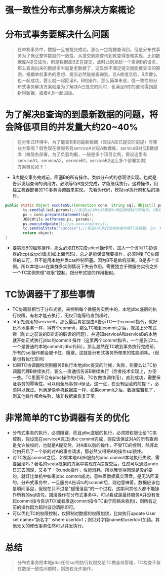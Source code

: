 # 强一致性分布式事务解决方案概论

# 分布式事务要解决什么问题
>在单机事务中，数据一旦被提交成功，那么一定能被查询到，但是分布式事务为了保证整体数据的一致性，从提交到能查询到就变得很难实现，比如数据库A提交成功，但是数据库B正在提交，此时此刻发起一个查询B的请求，那么查询出来的数据多半就是老数据了，这显然不满足提交就能被查询的原则。根据单机事务的思想，提交必然能被查询到。且A库提交后，B库要么也一起成功，要么就一起回滚A，B的操作。那么简单来说，强一致性的分布式事务解决方案就是为了解决A已提交的同时，也满足B库的查询得到最新得数据，或者A,B一起回滚。

# 为了解决B查询的到最新数据的问题，将会降低项目的并发量大约20~40%

>在分布式环境中，为了能查到B的最新数据（假设A库已提交的前提）有哪些方案呢？假色现在微服务有serviceA对应A数据库，serviceB对应B数据库（微服务部署，为了负载均衡，一般是多个项目实例，假设这里有serviceA1，serviceA2，serviceB1，serviceB2这么多个部署实例）  
方案概论如下：  
- B库提交事务完成前，阻塞B的所有操作。类似分布式的悲观锁实现。也就是告诉发起查询的调用方，必须等待B提交完成，才能继续执行，这种操作，用独立机器部署的TC事务协调器来实现。
先看伪代码，模拟sql执行前和后的操作。
```java
public static Object excuteSQL(Connection conn, String sql, Object[] params) throws Exception {
        tc.sendSql(sql,params);//发送sql给tc并等待tc响应继续执行的指令。（类似加了一个分布式锁）
        ps = conn.prepareStatement(sql);
        JDBCUtils.setParams(ps, params);
        ps.executeUpdate();//ps.executeQuery();
        tc.sendSqlState("success");//发送sql执行成功的指令给TC协调器。（ps：如果是ps.executeQuery();查询语句，这一步可以省略）
        return object;
}
```
- 要实现B的阻塞操作，那么必须在B完成select操作前，加入一个访问TC协调器的tcp(或rpc)请求(如上面代码)，总之是能保证我要操作，必须得到TC协调器的认可，且不能用本地并发cas控制阻塞。因为B不是单机部署，B是多个实例。所以本地cas在集群多实例情况下失去作用。需要独立于微服务实例之外一个TC实例来做“权限”控制。跟分布式锁的作用相似。

# TC协调器干了那些事情
- TC协调器相当于分布式锁，来控制每个微服务实例中的，本地jdbc底层的执行权限。有权才能去执行，无权只能等待直到超时。  
- http先调用的serviceA，那么最后肯定是由A告诉TC一个commit指令，就好比本地事务一样，得有个commit，那么TC收到commit之后，就加上分布式锁（防止之前说的B查询的脏读的问题），并通知serviceA和serviceB的本地就开始正式执行jdbc的commit 操作（这里两个commit指令，一个是告诉tc，一个是普通的本地commit jdbc代码）。那么显然在TC收到事务执行完成前，所有的sql操作都会被卡住，阻塞。这就是分布式事务所带来的性能消耗。（但是也有优化空间）  
- 如果TC协调器检测到服务B执行本地jdbc提交的时候，失败，则要么让TC协调器代理B继续执行，要么一直通信告诉B继续执行（后者技术实现上，方便一些。TC里面不会有jdbc操作的代码，TC仅做协调作用），直到成功，需要保证事务的幂等性，可以用全局事务id保证。这一点，在没有回滚的前提下，必须得以保证。也满足像单机数据库一样，如果commit之后，数据库宕机了，则其他操作都会失败，除非数据库恢复正常。

# 非常简单的TC协调器有关的优化
- 分布式事务的执行，必须阻塞，而且jdbc底层的执行，必须把权限让给TC来控制，假设现在serviceA真正jdbc commit完成，则应该保证对A的所有查询是允许放权的，也就是A提交后，对A库以后的操作，不受TC的控制，除非此时由开启了一个新的对A的事务请求，那必然又得把A的操作sql锁住。  
- 对TC发起commit之后，如果本地A和B服务的jdbc commit本地执行失败，需要回滚吗？著名的seata框架的方案中实现在A库提交后，任然可以通过undo日志去回滚，又多了一次undo操作，性能消耗，所以我觉得回滚是没必要的，就好比单机中如果jdbc commit成功，意味着数据真实落盘，是无法回滚的，分布式事务中，一旦服务A告诉tc的commit后，则也意味着，数据应该也是瞬间落盘，但现在只不过是"缓慢落盘"的一个过程，这期间其他人都不能操作所有的sql语句。回滚操作在分布式事务中，可以看成是最终服务A并没有发起commit指令告诉TC(或者发送commit指令TC由于网络未收到)，则所有之前的操作因为超时自动清除即可。  
- 可以优化TC的权限控制，仅限制对数据的权限加锁，比如执行update User set name=“新名字”  where userId=1；则只对字段name和userId=1加锁。其他无关的修改事务任然可以并发执行。
# 总结
>分布式事务把本地jdbc任何sql的执行权限交给TC做全局管理，TC检查不存在数据一致性问题时，则放权允许操作。